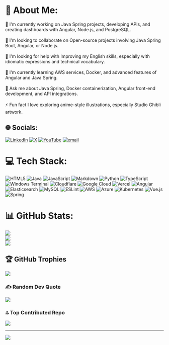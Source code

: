 # 💫 About Me:
🚩 I'm currently working on Java Spring projects, developing APIs, and creating dashboards with Angular, Node.js, and PostgreSQL.<br><br>👯 I'm looking to collaborate on Open-source projects involving Java Spring Boot, Angular, or Node.js.<br><br>🤝 I'm looking for help with Improving my English skills, especially with idiomatic expressions and technical vocabulary.<br><br>🌱 I'm currently learning AWS services, Docker, and advanced features of Angular and Java Spring.<br><br>💬 Ask me about Java Spring, Docker containerization, Angular front-end development, and API integrations.<br><br>⚡ Fun fact I love exploring anime-style illustrations, especially Studio Ghibli artwork.


## 🌐 Socials:
[![LinkedIn](https://img.shields.io/badge/LinkedIn-%230077B5.svg?logo=linkedin&logoColor=white)](https://linkedin.com/in/rafael-mendoza-586b8b202/) [![X](https://img.shields.io/badge/X-black.svg?logo=X&logoColor=white)](https://x.com/seekML) [![YouTube](https://img.shields.io/badge/YouTube-%23FF0000.svg?logo=YouTube&logoColor=white)](https://youtube.com/@RafaelDev-m4q) [![email](https://img.shields.io/badge/Email-D14836?logo=gmail&logoColor=white)](mailto:tcin20@gmail.com) 

# 💻 Tech Stack:
![HTML5](https://img.shields.io/badge/html5-%23E34F26.svg?style=for-the-badge&logo=html5&logoColor=white) ![Java](https://img.shields.io/badge/java-%23ED8B00.svg?style=for-the-badge&logo=openjdk&logoColor=white) ![JavaScript](https://img.shields.io/badge/javascript-%23323330.svg?style=for-the-badge&logo=javascript&logoColor=%23F7DF1E) ![Markdown](https://img.shields.io/badge/markdown-%23000000.svg?style=for-the-badge&logo=markdown&logoColor=white) ![Python](https://img.shields.io/badge/python-3670A0?style=for-the-badge&logo=python&logoColor=ffdd54) ![TypeScript](https://img.shields.io/badge/typescript-%23007ACC.svg?style=for-the-badge&logo=typescript&logoColor=white) ![Windows Terminal](https://img.shields.io/badge/Windows%20Terminal-%234D4D4D.svg?style=for-the-badge&logo=windows-terminal&logoColor=white) ![Cloudflare](https://img.shields.io/badge/Cloudflare-F38020?style=for-the-badge&logo=Cloudflare&logoColor=white) ![Google Cloud](https://img.shields.io/badge/GoogleCloud-%234285F4.svg?style=for-the-badge&logo=google-cloud&logoColor=white) ![Vercel](https://img.shields.io/badge/vercel-%23000000.svg?style=for-the-badge&logo=vercel&logoColor=white) ![Angular](https://img.shields.io/badge/angular-%23DD0031.svg?style=for-the-badge&logo=angular&logoColor=white) ![Elasticsearch](https://img.shields.io/badge/elasticsearch-%230377CC.svg?style=for-the-badge&logo=elasticsearch&logoColor=white) ![MySQL](https://img.shields.io/badge/mysql-4479A1.svg?style=for-the-badge&logo=mysql&logoColor=white) ![ESLint](https://img.shields.io/badge/ESLint-4B3263?style=for-the-badge&logo=eslint&logoColor=white) ![AWS](https://img.shields.io/badge/AWS-%23FF9900.svg?style=for-the-badge&logo=amazon-aws&logoColor=white) ![Azure](https://img.shields.io/badge/azure-%230072C6.svg?style=for-the-badge&logo=microsoftazure&logoColor=white) ![Kubernetes](https://img.shields.io/badge/kubernetes-%23326ce5.svg?style=for-the-badge&logo=kubernetes&logoColor=white) ![Vue.js](https://img.shields.io/badge/vue.js-%2335495e.svg?style=for-the-badge&logo=vuedotjs&logoColor=%234FC08D) ![Spring](https://img.shields.io/badge/spring-%236DB33F.svg?style=for-the-badge&logo=spring&logoColor=white)
# 📊 GitHub Stats:
![](https://github-readme-stats.vercel.app/api?username=FelixEl-Gato&theme=dark&hide_border=false&include_all_commits=false&count_private=false)<br/>
![](https://nirzak-streak-stats.vercel.app/?user=FelixEl-Gato&theme=dark&hide_border=false)<br/>
![](https://github-readme-stats.vercel.app/api/top-langs/?username=FelixEl-Gato&theme=dark&hide_border=false&include_all_commits=false&count_private=false&layout=compact)

## 🏆 GitHub Trophies
![](https://github-profile-trophy.vercel.app/?username=FelixEl-Gato&theme=radical&no-frame=false&no-bg=true&margin-w=4)

### ✍️ Random Dev Quote
![](https://quotes-github-readme.vercel.app/api?type=horizontal&theme=radical)

### 🔝 Top Contributed Repo
![](https://github-contributor-stats.vercel.app/api?username=FelixEl-Gato&limit=5&theme=dark&combine_all_yearly_contributions=true)

---
[![](https://visitcount.itsvg.in/api?id=FelixEl-Gato&icon=0&color=0)](https://visitcount.itsvg.in)

<!-- Proudly created with GPRM ( https://gprm.itsvg.in ) -->

<!--
**FelixEl-Gato/FelixEl-Gato** is a ✨ _special_ ✨ repository because its `README.md` (this file) appears on your GitHub profile.

Here are some ideas to get you started:

- 🔭 I’m currently working on ...
- 🌱 I’m currently learning ...
- 👯 I’m looking to collaborate on ...
- 🤔 I’m looking for help with ...
- 💬 Ask me about ...
- 📫 How to reach me: ...
- 😄 Pronouns: ...
- ⚡ Fun fact: ...
-->
